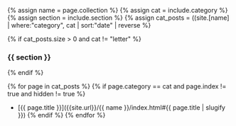 {% assign name = page.collection %}
{% assign cat = include.category %}
{% assign section  = include.section %}
{% assign cat_posts = ((site.[name] | where:"category", cat | sort:"date" | reverse %}

{% if cat_posts.size > 0 and cat != "letter" %}
### {{ section }}
{% endif %}

{% for page in cat_posts %}
{% if page.category == cat and page.index != true and hidden != true %}
* [{{ page.title }}]({{site.url}}/{{ name }}/index.html#{{ page.title | slugify }})
{% endif %}
{% endfor %}
